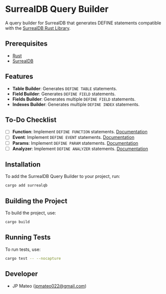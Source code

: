 # SurrealDB Query Builder

A query builder for SurrealDB that generates DEFINE statements compatible with the [SurrealDB Rust Library](https://surrealdb.com/docs/sdk/rust).

## Prerequisites

- [Rust](https://www.rust-lang.org/)
- [SurrealDB](https://surrealdb.com/docs/)

## Features

- **Table Builder**: Generates `DEFINE TABLE` statements.
- **Field Builder**: Generates `DEFINE FIELD` statements.
- **Fields Builder**: Generates multiple `DEFINE FIELD` statements.
- **Indexes Builder**: Generates multiple `DEFINE INDEX` statements.

## To-Do Checklist

- [ ] **Function**: Implement `DEFINE FUNCTION` statements. [Documentation](https://surrealdb.com/docs/surrealdb/surrealql/statements/define/function)
- [ ] **Event**: Implement `DEFINE EVENT` statements. [Documentation](https://surrealdb.com/docs/surrealdb/surrealql/statements/define/event)
- [ ] **Params**: Implement `DEFINE PARAM` statements. [Documentation](https://surrealdb.com/docs/surrealdb/surrealql/statements/define/param)
- [ ] **Analyzer**: Implement `DEFINE ANALYZER` statements. [Documentation](https://surrealdb.com/docs/surrealdb/surrealql/statements/define/analyzer)

## Installation

To add the SurrealDB Query Builder to your project, run:

```bash
cargo add surrealqb
```

## Building the Project

To build the project, use:

```bash
cargo build
```

## Running Tests

To run tests, use:

```bash
cargo test -- --nocapture
```


## Developer
- JP Mateo (jpmateo022@gmail.com)